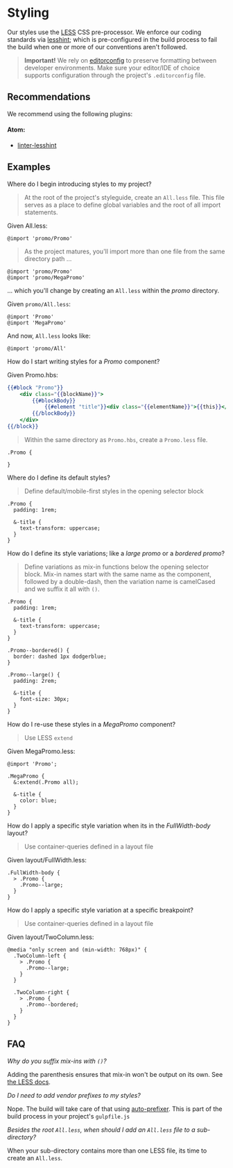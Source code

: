 # Styling

Our styles use the [LESS](http://lesscss.org/) CSS pre-processor. We enforce our coding standards via [lesshint](https://github.com/lesshint/lesshint); which is pre-configured in the build process to fail the build when one or more of our conventions aren't followed.


> **Important!**
We rely on [editorconfig](http://editorconfig.org/) to preserve formatting between developer environments. Make sure your editor/IDE of choice supports configuration through the project's `.editorconfig` file.


## Recommendations

We recommend using the following plugins:

#### Atom:
+ [linter-lesshint](https://atom.io/packages/linter-lesshint)


Examples
---


Where do I begin introducing styles to my project?

> At the root of the project's styleguide, create an `All.less` file. This file serves as a place to define global variables and the root of all import statements.

Given All.less:

```less
@import 'promo/Promo'
```

> As the project matures, you'll import more than one file from the same directory path ...

```less
@import 'promo/Promo'
@import 'promo/MegaPromo'
```

... which you'll change by creating an `All.less` within the _promo_ directory.

Given `promo/All.less`:

```less
@import 'Promo'
@import 'MegaPromo'
```

And now, `All.less` looks like:

```less
@import 'promo/All'
```

How do I start writing styles for a _Promo_ component?

Given Promo.hbs:

```hbs
{{#block "Promo"}}
    <div class="{{blockName}}">
        {{#blockBody}}
            {{#element "title"}}<div class="{{elementName}}">{{this}}</div>{{/element}}
        {{/blockBody}}
    </div>
{{/block}}
```

> Within the same directory as `Promo.hbs`, create a `Promo.less` file.

```less
.Promo {

}
```

Where do I define its default styles?

> Define default/mobile-first styles in the opening selector block

```less
.Promo {
  padding: 1rem;

  &-title {
    text-transform: uppercase;
  }
}
```

How do I define its style variations; like a _large promo_ or a _bordered promo_?

> Define variations as mix-in functions below the opening selector block. Mix-in names start with the same name as the component, followed by a double-dash, then the variation name is camelCased and we suffix it all with `()`.

```less
.Promo {
  padding: 1rem;

  &-title {
    text-transform: uppercase;
  }
}

.Promo--bordered() {
  border: dashed 1px dodgerblue;
}

.Promo--large() {
  padding: 2rem;

  &-title {
    font-size: 30px;
  }
}
```

How do I re-use these styles in a _MegaPromo_ component?

> Use LESS `extend`

Given MegaPromo.less:

```less
@import 'Promo';

.MegaPromo {
  &:extend(.Promo all);

  &-title {
    color: blue;
  }
}
```

How do I apply a specific style variation when its in the _FullWidth-body_ layout?

> Use container-queries defined in a layout file

Given layout/FullWidth.less:

```less
.FullWidth-body {
  > .Promo {
    .Promo--large;
  }
}
```

How do I apply a specific style variation at a specific breakpoint?

> Use container-queries defined in a layout file

Given layout/TwoColumn.less:

```less
@media "only screen and (min-width: 768px)" {
  .TwoColumn-left {
    > .Promo {
      .Promo--large;
    }
  }

  .TwoColumn-right {
    > .Promo {
      .Promo--bordered;
    }
  }
}
```

FAQ
---

_Why do you suffix mix-ins with `()`?_

Adding the parenthesis ensures that mix-in won't be output on its own. See [the LESS docs](http://lesscss.org/features/#mixins-feature-not-outputting-the-mixin).


_Do I need to add vendor prefixes to my styles?_

Nope. The build will take care of that using [auto-prefixer](https://github.com/postcss/autoprefixer). This is part of the build process in your project's `gulpfile.js`

_Besides the root `All.less`, when should I add an `All.less` file to a sub-directory?_

When your sub-directory contains more than one LESS file, its time to create an `All.less`.
